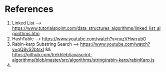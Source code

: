 # References

1. Linked List   --> https://www.tutorialspoint.com/data_structures_algorithms/linked_list_algorithms.htm <br/>
2. HashTable     --> https://www.youtube.com/watch?v=nvzVHwrrub0 <br/>
3. Rabin-karp Substring Search   --> https://www.youtube.com/watch?v=qQ8vS2btsxI && <br/> https://github.com/trekhleb/javascript-algorithms/blob/master/src/algorithms/string/rabin-karp/rabinKarp.js <br/>
4. 
